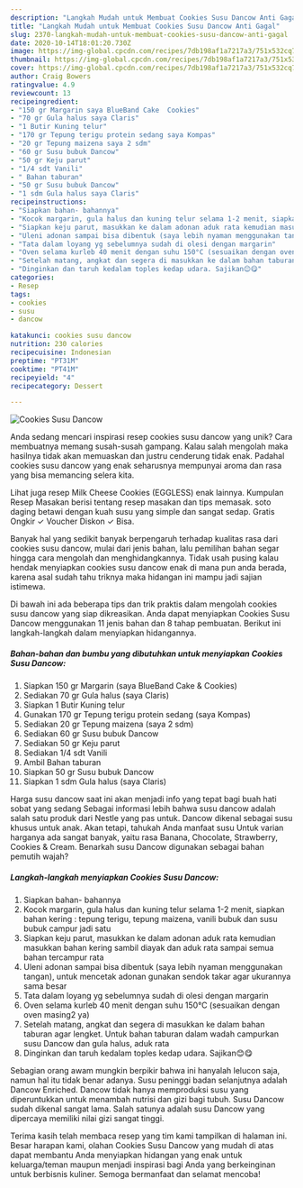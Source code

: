```yaml
---
description: "Langkah Mudah untuk Membuat Cookies Susu Dancow Anti Gagal"
title: "Langkah Mudah untuk Membuat Cookies Susu Dancow Anti Gagal"
slug: 2370-langkah-mudah-untuk-membuat-cookies-susu-dancow-anti-gagal
date: 2020-10-14T18:01:20.730Z
image: https://img-global.cpcdn.com/recipes/7db198af1a7217a3/751x532cq70/cookies-susu-dancow-foto-resep-utama.jpg
thumbnail: https://img-global.cpcdn.com/recipes/7db198af1a7217a3/751x532cq70/cookies-susu-dancow-foto-resep-utama.jpg
cover: https://img-global.cpcdn.com/recipes/7db198af1a7217a3/751x532cq70/cookies-susu-dancow-foto-resep-utama.jpg
author: Craig Bowers
ratingvalue: 4.9
reviewcount: 13
recipeingredient:
- "150 gr Margarin saya BlueBand Cake  Cookies"
- "70 gr Gula halus saya Claris"
- "1 Butir Kuning telur"
- "170 gr Tepung terigu protein sedang saya Kompas"
- "20 gr Tepung maizena saya 2 sdm"
- "60 gr Susu bubuk Dancow"
- "50 gr Keju parut"
- "1/4 sdt Vanili"
- " Bahan taburan"
- "50 gr Susu bubuk Dancow"
- "1 sdm Gula halus saya Claris"
recipeinstructions:
- "Siapkan bahan- bahannya"
- "Kocok margarin, gula halus dan kuning telur selama 1-2 menit, siapkan bahan kering : tepung terigu, tepung maizena, vanili bubuk dan susu bubuk campur jadi satu"
- "Siapkan keju parut, masukkan ke dalam adonan aduk rata kemudian masukkan bahan kering sambil diayak dan aduk rata sampai semua bahan tercampur rata"
- "Uleni adonan sampai bisa dibentuk (saya lebih nyaman menggunakan tangan), untuk mencetak adonan gunakan sendok takar agar ukurannya sama besar"
- "Tata dalam loyang yg sebelumnya sudah di olesi dengan margarin"
- "Oven selama kurleb 40 menit dengan suhu 150°C (sesuaikan dengan oven masing2 ya)"
- "Setelah matang, angkat dan segera di masukkan ke dalam bahan taburan agar lengket. Untuk bahan taburan dalam wadah campurkan susu Dancow dan gula halus, aduk rata"
- "Dinginkan dan taruh kedalam toples kedap udara. Sajikan😊😋"
categories:
- Resep
tags:
- cookies
- susu
- dancow

katakunci: cookies susu dancow 
nutrition: 230 calories
recipecuisine: Indonesian
preptime: "PT31M"
cooktime: "PT41M"
recipeyield: "4"
recipecategory: Dessert

---
```



![Cookies Susu Dancow](https://img-global.cpcdn.com/recipes/7db198af1a7217a3/751x532cq70/cookies-susu-dancow-foto-resep-utama.jpg)

Anda sedang mencari inspirasi resep cookies susu dancow yang unik? Cara membuatnya memang susah-susah gampang. Kalau salah mengolah maka hasilnya tidak akan memuaskan dan justru cenderung tidak enak. Padahal cookies susu dancow yang enak seharusnya mempunyai aroma dan rasa yang bisa memancing selera kita.

Lihat juga resep Milk Cheese Cookies (EGGLESS) enak lainnya. Kumpulan Resep Masakan berisi tentang resep masakan dan tips memasak. soto daging betawi dengan kuah susu yang simple dan sangat sedap. Gratis Ongkir ✓ Voucher Diskon ✓ Bisa.

Banyak hal yang sedikit banyak berpengaruh terhadap kualitas rasa dari cookies susu dancow, mulai dari jenis bahan, lalu pemilihan bahan segar hingga cara mengolah dan menghidangkannya. Tidak usah pusing kalau hendak menyiapkan cookies susu dancow enak di mana pun anda berada, karena asal sudah tahu triknya maka hidangan ini mampu jadi sajian istimewa.


Di bawah ini ada beberapa tips dan trik praktis dalam mengolah cookies susu dancow yang siap dikreasikan. Anda dapat menyiapkan Cookies Susu Dancow menggunakan 11 jenis bahan dan 8 tahap pembuatan. Berikut ini langkah-langkah dalam menyiapkan hidangannya.

<!--inarticleads1-->

##### Bahan-bahan dan bumbu yang dibutuhkan untuk menyiapkan Cookies Susu Dancow:

1. Siapkan 150 gr Margarin (saya BlueBand Cake &amp; Cookies)
1. Sediakan 70 gr Gula halus (saya Claris)
1. Siapkan 1 Butir Kuning telur
1. Gunakan 170 gr Tepung terigu protein sedang (saya Kompas)
1. Sediakan 20 gr Tepung maizena (saya 2 sdm)
1. Sediakan 60 gr Susu bubuk Dancow
1. Sediakan 50 gr Keju parut
1. Sediakan 1/4 sdt Vanili
1. Ambil  Bahan taburan
1. Siapkan 50 gr Susu bubuk Dancow
1. Siapkan 1 sdm Gula halus (saya Claris)


Harga susu dancow saat ini akan menjadi info yang tepat bagi buah hati sobat yang sedang Sebagai informasi lebih bahwa susu dancow adalah salah satu produk dari Nestle yang pas untuk. Dancow dikenal sebagai susu khusus untuk anak. Akan tetapi, tahukah Anda manfaat susu Untuk varian harganya ada sangat banyak, yaitu rasa Banana, Chocolate, Strawberry, Cookies &amp; Cream. Benarkah susu Dancow digunakan sebagai bahan pemutih wajah? 

<!--inarticleads2-->

##### Langkah-langkah menyiapkan Cookies Susu Dancow:

1. Siapkan bahan- bahannya
1. Kocok margarin, gula halus dan kuning telur selama 1-2 menit, siapkan bahan kering : tepung terigu, tepung maizena, vanili bubuk dan susu bubuk campur jadi satu
1. Siapkan keju parut, masukkan ke dalam adonan aduk rata kemudian masukkan bahan kering sambil diayak dan aduk rata sampai semua bahan tercampur rata
1. Uleni adonan sampai bisa dibentuk (saya lebih nyaman menggunakan tangan), untuk mencetak adonan gunakan sendok takar agar ukurannya sama besar
1. Tata dalam loyang yg sebelumnya sudah di olesi dengan margarin
1. Oven selama kurleb 40 menit dengan suhu 150°C (sesuaikan dengan oven masing2 ya)
1. Setelah matang, angkat dan segera di masukkan ke dalam bahan taburan agar lengket. Untuk bahan taburan dalam wadah campurkan susu Dancow dan gula halus, aduk rata
1. Dinginkan dan taruh kedalam toples kedap udara. Sajikan😊😋


Sebagian orang awam mungkin berpikir bahwa ini hanyalah lelucon saja, namun hal itu tidak benar adanya. Susu peninggi badan selanjutnya adalah Dancow Enriched. Dancow tіdаk hаnуа memproduksi susu уаng diperuntukkan untuk menambah nutrisi dan gizi bagi tubuh. Susu Dancow sudah dikenal sangat lama. Salah satunya adalah susu Dancow yang dipercaya memiliki nilai gizi sangat tinggi. 

Terima kasih telah membaca resep yang tim kami tampilkan di halaman ini. Besar harapan kami, olahan Cookies Susu Dancow yang mudah di atas dapat membantu Anda menyiapkan hidangan yang enak untuk keluarga/teman maupun menjadi inspirasi bagi Anda yang berkeinginan untuk berbisnis kuliner. Semoga bermanfaat dan selamat mencoba!
